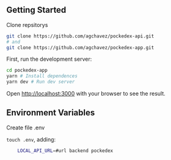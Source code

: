 
## Getting Started

Clone repsitorys
  
```bash
git clone https://github.com/agchavez/pockedex-api.git
# and 
git clone https://github.com/agchavez/pockedex-app.git
```

First, run the development server:

```bash
cd pockedex-app
yarn # Install dependences
yarn dev # Run dev server 
```

Open [http://localhost:3000](http://localhost:3000) with your browser to see the result.

## Environment Variables 
Create file .env
 
 `touch .env`, adding:
```bash
    LOCAL_API_URL=#url backend pockedex 
```
